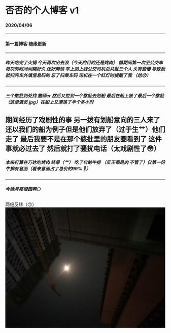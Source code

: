 # 否否的个人博客 v1
#### 2020/04/06  
---  
#### 第一篇博客 ~~随缘更新~~  
---
##### 昨天吃完了火锅 今天再次出去浪（今天的目的还是**烤肉**） 情期间第一次坐公交车 每次的时间间隔好久 还好麻烦 车上加上我公交司机总共就三个人 头有些懵 导致我就扫完车外填信息码的 忘了扫乘车码 司机在一个红灯时提醒了我 （尬😥）  
---
##### 三个憨批到处找 撤硕er 然后又拉到一个憨批去划船 最后在船上接了最后一个憨批（这里满员.jpg）在船上又漂荡了半个多小时
期间经历了戏剧性的事  另一拨有划船意向的三人来了 还以我们的船为例子但是他们放弃了（过于生艹）他们走了 最后我要不是在那个憨批里的朋友圈看到了 这件事就必过去了 然后就打了骚扰电话（太戏剧性了😳）  
---
##### 本来打算在万达吃烤肉 结果（艹） 吃了自助牛排 （反正都是肉 不管了）仅第一份牛排有意面（看来意面占了总价的99% 🤣）  
---
##### 今晚月亮很圆啊🌕  
两极反转（🙃）
![月亮两极反转](/images/0406-1.png)

